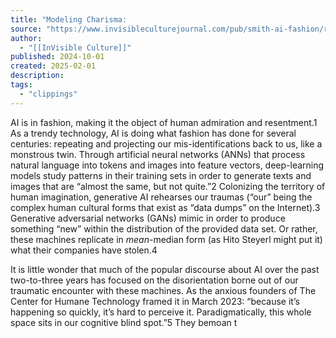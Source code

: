 ```yaml
---
title: "Modeling Charisma:                                              AI's Fashion Mirror Stage"
source: "https://www.invisibleculturejournal.com/pub/smith-ai-fashion/release/5"
author:
  - "[[InVisible Culture]]"
published: 2024-10-01
created: 2025-02-01
description:
tags:
  - "clippings"
---
```

AI is in fashion, making it the object of human admiration and resentment.1 As a trendy technology, AI is doing what fashion has done for several centuries: repeating and projecting our mis-identifications back to us, like a monstrous twin. Through artificial neural networks (ANNs) that process natural language into tokens and images into feature vectors, deep-learning models study patterns in their training sets in order to generate texts and images that are “almost the same, but not quite.”2 Colonizing the territory of human imagination, generative AI rehearses our traumas (“our” being the complex human cultural forms that exist as “data dumps” on the Internet).3 Generative adversarial networks (GANs) mimic in order to produce something “new” within the distribution of the provided data set. Or rather, these machines replicate in *mean*\-median form (as Hito Steyerl might put it) what their companies have stolen.4  

It is little wonder that much of the popular discourse about AI over the past two-to-three years has focused on the disorientation borne out of our traumatic encounter with these machines. As the anxious founders of The Center for Humane Technology framed it in March 2023: “because it’s happening so quickly, it’s hard to perceive it. Paradigmatically, this whole space sits in our cognitive blind spot.”5 They bemoan t